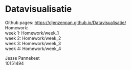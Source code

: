 # Datavisualisatie
Github pages: https://djenzenpan.github.io/Datavisualisatie/ <br />
Homework:<br />
week 1: Homework/week_1<br />
week 2: Homework/week_2<br />
week 3: Homework/week_3<br />
week 4: Homework/week_4<br />
<p>Jesse Pannekeet<br />
10151494
